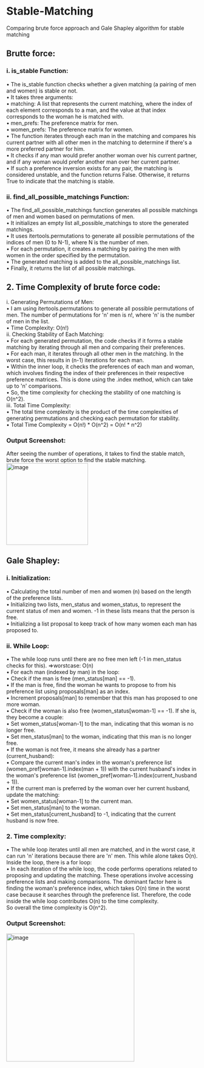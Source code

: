 # Stable-Matching
Comparing brute force approach and Gale Shapley algorithm for stable matching

## Brutte force:
### i. is_stable Function:
•	The is_stable function checks whether a given matching (a pairing of men and women) is stable or not.<br>
•	It takes three arguments:<br>
•	matching: A list that represents the current matching, where the index of each element corresponds to a man, and the value at that index corresponds to the woman he is matched with.<br>
•	men_prefs: The preference matrix for men.<br>
•	women_prefs: The preference matrix for women.<br>
•	The function iterates through each man in the matching and compares his current partner with all other men in the matching to determine if there's a more preferred partner for him.<br>
•	It checks if any man would prefer another woman over his current partner, and if any woman would prefer another man over her current partner.<br>
•	If such a preference inversion exists for any pair, the matching is considered unstable, and the function returns False. Otherwise, it returns True to indicate that the matching is stable.<br>

### ii. find_all_possible_matchings Function:
•	The find_all_possible_matchings function generates all possible matchings of men and women based on permutations of men.<br>
•	It initializes an empty list all_possible_matchings to store the generated matchings.<br>
•	It uses itertools.permutations to generate all possible permutations of the indices of men (0 to N-1), where N is the number of men.<br>
•	For each permutation, it creates a matching by pairing the men with women in the order specified by the permutation.<br>
•	The generated matching is added to the all_possible_matchings list.<br>
•	Finally, it returns the list of all possible matchings.<br>

## 2.	Time Complexity of brute force code:
i.	Generating Permutations of Men:<br>
•	I am using itertools.permutations to generate all possible permutations of men. The number of permutations for 'n' men is n!, where 'n' is the number of men in the list.<br>
•	Time Complexity: O(n!)<br>
ii.	Checking Stability of Each Matching:<br>
•	For each generated permutation, the code checks if it forms a stable matching by iterating through all men and comparing their preferences.<br>
•	For each man, it iterates through all other men in the matching. In the worst case, this results in (n-1) iterations for each man.<br>
•	Within the inner loop, it checks the preferences of each man and woman, which involves finding the index of their preferences in their respective preference matrices. This is done using the .index method, which can take up to 'n' comparisons.<br>
•	So, the time complexity for checking the stability of one matching is O(n^2).<br>
iii.	Total Time Complexity:<br>
•	The total time complexity is the product of the time complexities of generating permutations and checking each permutation for stability.<br>
•	Total Time Complexity = O(n!) * O(n^2) = O(n! * n^2)<br>

### Output Screenshot:
After seeing the number of operations, it takes to find the stable match, brute force the worst option to find the stable matching.<br>
<img width="215" alt="image" src="https://github.com/KishorekumarBS/Stable-Matching/assets/69570231/2fce6a36-a472-4689-af1f-ab8ba71fb1e2"><br>

## Gale Shapley:
### i.	Initialization:
•	Calculating the total number of men and women (n) based on the length of the preference lists.<br>
•	Initializing two lists, men_status and women_status, to represent the current status of men and women. -1 in these lists means that the person is free.<br>
•	Initializing a list proposal to keep track of how many women each man has proposed to.<br>
### ii.	While Loop:
•	The while loop runs until there are no free men left (-1 in men_status checks for this). =>worstcase: O(n)<br>
•	For each man (indexed by man) in the loop:<br>
•	Check if the man is free (men_status[man] == -1).<br>
•	If the man is free, find the woman he wants to propose to from his preference list using proposals[man] as an index.<br>
•	Increment proposals[man] to remember that this man has proposed to one more woman.<br>
•	Check if the woman is also free (women_status[woman-1] == -1). If she is, they become a couple:<br>
•	Set women_status[woman-1] to the man, indicating that this woman is no longer free.<br>
•	Set men_status[man] to the woman, indicating that this man is no longer free.<br>
•	If the woman is not free, it means she already has a partner (current_husband):<br>
•	Compare the current man's index in the woman's preference list (women_pref[woman-1].index(man + 1)) with the current husband's index in the woman's preference list (women_pref[woman-1].index(current_husband + 1)).<br>
•	If the current man is preferred by the woman over her current husband, update the matching:<br>
•	Set women_status[woman-1] to the current man.<br>
•	Set men_status[man] to the woman.<br>
•	Set men_status[current_husband] to -1, indicating that the current husband is now free.<br>

### 2.	Time complexity:
•	The while loop iterates until all men are matched, and in the worst case, it can run 'n' iterations because there are 'n' men. This while alone takes O(n). Inside the loop, there is a for loop:<br>
•	In each iteration of the while loop, the code performs operations related to proposing and updating the matching. These operations involve accessing preference lists and making comparisons. The dominant factor here is finding the woman's preference index, which takes O(n) time in the worst case because it searches through the preference list. Therefore, the code inside the while loop contributes O(n) to the time complexity.<br>
So overall the time complexity is O(n^2).

### Output Screenshot:
<img width="337" alt="image" src="https://github.com/KishorekumarBS/Stable-Matching/assets/69570231/3c2fa8fc-7c5f-41b0-a442-214e58e50587">

